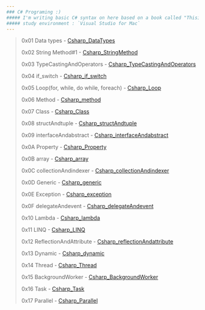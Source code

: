 ```yaml
---
### C# Programing :)
##### I'm writing basic C# syntax on here based on a book called "ThisisCsharp".
##### study environment : `Visual Studio for Mac`
---
```

>0x01 Data types - [Csharp_DataTypes](https://github.com/chanos-dev/basic-csharp/tree/master/Csharp_DataTypes)
>
>0x02 String Method#1 - [Csharp_StringMethod](https://github.com/chanos-dev/basic-csharp/tree/master/Csharp_StringMethod)
>
>0x03 TypeCastingAndOperators - [Csharp_TypeCastingAndOperators](https://github.com/chanos-dev/basic-csharp/tree/master/Csharp_TypeCastingAndOperators)
>
>0x04 if_switch - [Csharp_if_switch](https://github.com/chanos-dev/basic-csharp/tree/master/Csharp_if_switch)
>
>0x05 Loop(for, while, do while, foreach) - [Csharp_Loop](https://github.com/chanos-dev/basic-csharp/tree/master/Csharp_Loop)
>
>0x06 Method - [Csharp_method](https://github.com/chanos-dev/basic-csharp/tree/master/Csharp_method)
>
>0x07 Class - [Csharp_Class](https://github.com/chanos-dev/basic-csharp/tree/master/Csharp_Class)
>
>0x08 structAndtuple - [Csharp_structAndtuple](https://github.com/chanos-dev/basic-csharp/tree/master/Csharp_structAndtuple)
>
>0x09 interfaceAndabstract - [Csharp_interfaceAndabstract](https://github.com/chanos-dev/basic-csharp/tree/master/Csharp_interfaceAndabstract)
>
>0x0A Property - [Csharp_Property](https://github.com/chanos-dev/basic-csharp/tree/master/Csharp_property)
>
>0x0B array - [Csharp_array](https://github.com/chanos-dev/basic-csharp/tree/master/Csharp_array)
>
>0x0C collectionAndindexer - [Csharp_collectionAndindexer](https://github.com/chanos-dev/basic-csharp/tree/master/Csharp_collectionAndindexer)
>
>0x0D Generic - [Csharp_generic](https://github.com/chanos-dev/basic-csharp/tree/master/Csharp_generic)
>
>0x0E Exception - [Csharp_exception](https://github.com/chanos-dev/basic-csharp/tree/master/Csharp_exception)
>
>0x0F delegateAndevent - [Csharp_delegateAndevent](https://github.com/chanos-dev/basic-csharp/tree/master/Csharp_delegateAndevent)
>
>0x10 Lambda - [Csharp_lambda](https://github.com/chanos-dev/basic-csharp/tree/master/Csharp_lambda)
>
>0x11 LINQ - [Csharp_LINQ](https://github.com/chanos-dev/basic-csharp/tree/master/Csharp_LINQ)
>
>0x12 ReflectionAndAttribute - [Csharp_reflectionAndattribute](https://github.com/chanos-dev/basic-csharp/tree/master/Csharp_reflectionAndattribute)
>
>0x13 Dynamic - [Csharp_dynamic](https://github.com/chanos-dev/basic-csharp/tree/master/Charp_dynamic)
>
>0x14 Thread - [Csharp_Thread](https://github.com/chanos-dev/basic-csharp/tree/master/Csharp_Threading/Csharp_Thread)
>
>0x15 BackgroundWorker - [Csharp_BackgroundWorker](https://github.com/chanos-dev/basic-csharp/tree/master/Csharp_Threading/Csharp_BackgroundWorker)
>
>0x16 Task - [Csharp_Task](https://github.com/chanos-dev/basic-csharp/tree/master/Csharp_Threading/Csharp_Task)
>
>0x17 Parallel - [Csharp_Parallel](https://github.com/chanos-dev/basic-csharp/tree/master/Csharp_Threading/Csharp_Parallel)
